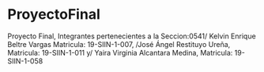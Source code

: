 # ProyectoFinal
Proyecto Final, Integrantes pertenecientes a la Seccion:0541/ Kelvin Enrique Beltre Vargas Matricula: 19-SIIN-1-007, /José Ángel Restituyo Ureña, Matricula: 19-SIIN-1-011 y/ Yaira Virginia Alcantara Medina, Matricula: 19-SIIN-1-058
